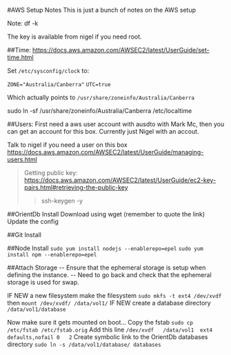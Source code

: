 #AWS Setup Notes
This is just a bunch of notes on the AWS setup

Note: df -k

The key is available from nigel if you need root.

##Time:
https://docs.aws.amazon.com/AWSEC2/latest/UserGuide/set-time.html

Set `/etc/sysconfig/clock` to:

`ZONE="Australia/Canberra"`
`UTC=true`

Which actually points to `/usr/share/zoneinfo/Australia/Canberra`

sudo ln -sf /usr/share/zoneinfo/Australia/Canberra /etc/localtime

##Users:
First need a aws user account with ausdto with Mark Mc, then you can get an account for this box.
Currently just Nigel with an accout.

Talk to nigel if you need a user on this box
https://docs.aws.amazon.com/AWSEC2/latest/UserGuide/managing-users.html

>Getting public key: https://docs.aws.amazon.com/AWSEC2/latest/UserGuide/ec2-key-pairs.html#retrieving-the-public-key
>>ssh-keygen -y

##OrientDb Install
Download using wget (remember to quote the link)
Update the config

##Git Install


##Node Install
`sudo yum install nodejs --enablerepo=epel`
`sudo yum install npm --enablerepo=epel`

##Attach Storage
-- Ensure that the ephemeral storage is setup when defining the instance.
-- Need to go back and check that the ephemeral storage is used for swap.

IF NEW a new filesystem make the filesystem `sudo mkfs -t ext4 /dev/xvdf` then `mount /dev/xvdf/ /data/vol1/`
IF NEW create a database directory `/data/vol1/database`

Now make sure it gets mounted on boot...
Copy the fstab `sudo cp /etc/fstab /etc/fstab.orig`
Add this line `/dev/xvdf   /data/vol1  ext4    defaults,nofail 0   2`
Create symbolic link to the OrientDb databases directory `sudo ln -s /data/vol1/database/ databases`




